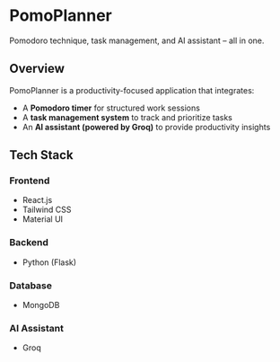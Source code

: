# PomoPlanner  
Pomodoro technique, task management, and AI assistant – all in one.  

## Overview  
PomoPlanner is a productivity-focused application that integrates:  
- A **Pomodoro timer** for structured work sessions  
- A **task management system** to track and prioritize tasks  
- An **AI assistant (powered by Groq)** to provide productivity insights  

## Tech Stack  
### Frontend  
- React.js  
- Tailwind CSS  
- Material UI  

### Backend  
- Python (Flask)  

### Database  
- MongoDB  

### AI Assistant  
- Groq  
